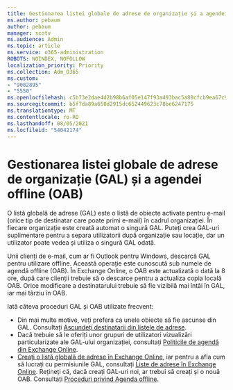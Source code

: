 ```yaml
---
title: Gestionarea listei globale de adrese de organizație și a agendei offline
ms.author: pebaum
author: pebaum
manager: scotv
ms.audience: Admin
ms.topic: article
ms.service: o365-administration
ROBOTS: NOINDEX, NOFOLLOW
localization_priority: Priority
ms.collection: Adm_O365
ms.custom:
- "9002895"
- "5550"
ms.openlocfilehash: c5b73e2dae4d2b98b6af05e147f93a493bac5a88cfcb9ea67c979264aba34ceb
ms.sourcegitcommit: b5f7da89a650d2915dc652449623c78be6247175
ms.translationtype: MT
ms.contentlocale: ro-RO
ms.lasthandoff: 08/05/2021
ms.locfileid: "54042174"
---
```

# <a name="managing-organization-global-address-list-gal-and-offline-address-book-oab"></a>Gestionarea listei globale de adrese de organizație (GAL) și a agendei offline (OAB)

O listă globală de adrese (GAL) este o listă de obiecte activate pentru e-mail (orice tip de destinatar care poate primi e-mail) în cadrul organizației. În fiecare organizație este creată automat o singură GAL. Puteți crea GAL-uri suplimentare pentru a separa utilizatorii după organizație sau locație, dar un utilizator poate vedea și utiliza o singură GAL odată.

Unii clienți de e-mail, cum ar fi Outlook pentru Windows, descarcă GAL pentru utilizare offline. Această operație este cunoscută sub numele de agendă offline (OAB). În Exchange Online, o OAB este actualizată o dată la 8 ore, după care clienții trebuie să o descarce pentru a actualiza copia locală OAB. Orice modificare a destinatarului trebuie să fie vizibilă mai întâi în GAL, iar mai târziu în OAB.

Iată câteva proceduri GAL și OAB utilizate frecvent:

- Din mai multe motive, veți prefera ca unele obiecte să fie ascunse din GAL. Consultați [Ascundeți destinatarii din listele de adrese](https://docs.microsoft.com/exchange/address-books/address-lists/manage-address-lists#hide-recipients-from-address-lists).
- Dacă trebuie să le oferiți unor grupuri de utilizatori vizualizări particularizate ale GAL-ului organizației, consultați [Politicile de agendă din Exchange Online](https://docs.microsoft.com/exchange/address-books/address-book-policies/address-book-policies).
- [Creați o listă globală de adrese în Exchange Online](https://docs.microsoft.com/exchange/address-books/address-lists/create-global-address-list), iar pentru a afla cum să lucrați cu permisiunile GAL, consultați [Liste de adrese în Exchange Online](https://docs.microsoft.com/exchange/address-books/address-lists/address-lists). Rețineți că, dacă creați GAL-uri noi, ar trebui să creați și o nouă OAB. Consultați [Proceduri privind Agenda offline](https://docs.microsoft.com/exchange/address-books/offline-address-books/offline-address-book-procedures).
